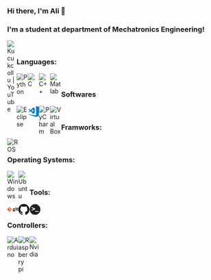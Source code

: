 ### Hi there, I'm Ali 👋


### I'm a student at department of Mechatronics Engineering!

[<img align="left" alt="Kucukcollu | YouTube" width="22px" src="https://cdn.jsdelivr.net/npm/simple-icons@v3/icons/youtube.svg" />][youtube]
<br />

### Languages:

[<img align="left" alt="Python" width="26px" src="https://uchebnik.mos.ru/system_2/game_apps/icons/000/170/470/original/py-logo.png" />][python]
[<img align="left" alt="C" width="26px" src="https://wpcontent.techpout.com/techpout/wp-content/uploads/2019/11/06180207/C-768x627.jpg" />][c]
[<img align="left" alt="C++" width="26px" src="https://shwanoff.ru/wp-content/uploads/2018/06/c-plus-plus-logo.png" />][c++]
[<img align="left" alt="Matlab" width="26px" src="https://i.stack.imgur.com/Lws7i.png" />][matlab]

<br />

### Softwares
[<img align="left" alt="Eclipse" width="26px" src="https://www.eclipse.org/downloads/assets/public/images/logo-eclipse.png" />][eclipse]
[<img align="left" alt="Visual Studio Code" width="26px" src="https://raw.githubusercontent.com/github/explore/80688e429a7d4ef2fca1e82350fe8e3517d3494d/topics/visual-studio-code/visual-studio-code.png" />][vsc]
[<img align="left" alt="PyCharm" width="26px" src="https://moonz.pro/wp-content/uploads/2019/08/183-1832681_python-tool-review-pycharm-logo.png" />][pycharm]
[<img align="left" alt="Virtual Box" width="26px" src="https://img.compbs.com/img/fix/375/how-can-i-fix-virtualboxvm.png" />][Virtual Box]
<br />

### Framworks:
[<img align="left" alt="ROS" width="26px" src="https://www.hisparob.es/wp-content/uploads/2019/10/Imagen-ROS-Pilz.png" />][ros]
<br />

### Operating Systems:
[<img align="left" alt="Windows" width="26px" src="https://www.clipartmax.com/png/full/15-152734_ms-windows-clipart-windows-7-windows-logo-png.png" />][windows]
[<img align="left" alt="Ubuntu" width="26px" src="https://www.clipartmax.com/png/full/180-1805592_ubuntu-logo-clipart-ubuntu-transparent.png" />][ubuntu]
<br />

### Tools:
[<img align="left" alt="Git" width="26px" src="https://raw.githubusercontent.com/github/explore/80688e429a7d4ef2fca1e82350fe8e3517d3494d/topics/git/git.png" />][git]
[<img align="left" alt="GitHub" width="26px" src="https://raw.githubusercontent.com/github/explore/78df643247d429f6cc873026c0622819ad797942/topics/github/github.png" />][github]
[<img align="left" alt="Terminal" width="26px" src="https://raw.githubusercontent.com/github/explore/80688e429a7d4ef2fca1e82350fe8e3517d3494d/topics/terminal/terminal.png" />][terminal]
<br />

### Controllers:
[<img align="left" alt="Arduino" width="26px" src="https://miro.medium.com/max/1024/1*grcYwW_zgkpzP0VEsh3vOg.png" />][arduino]
[<img align="left" alt="Raspberry pi" width="26px" src="https://www.freepngimg.com/thumb/computer/72615-raspberry-kodi-computer-flea-pi-raspbian.png" />][rpi]
[<img align="left" alt="Nvidia" width="26px" src="https://theadvancedimagingsociety.com/wp-content/uploads/2018/12/Nvidia_logo.png" />][nvidia]
<br />
<br />

[youtube]: https://www.youtube.com/channel/UCw2SQt1uw87D8pS4HRXhnBw

[python]: https://www.python.org/
[c]: https://en.wikipedia.org/wiki/C_(programming_language)
[c++]: https://en.wikipedia.org/wiki/The_C%2B%2B_Programming_Language
[matlab]: https://www.mathworks.com/products/matlab.html

[eclipse]: https://www.eclipse.org/
[vsc]: https://code.visualstudio.com
[pycharm]: https://www.jetbrains.com/pycharm/
[Virtual Box]: https://www.virtualbox.org

[ros]: https://www.ros.org

[windows]: https://www.microsoft.com/en-us/windows
[ubuntu]: https://ubuntu.com/

[git]: https://git-scm.com/
[github]: https://github.com/
[terminal]: https://en.wikipedia.org/wiki/Terminal

[arduino]: https://www.arduino.cc
[rpi]: https://www.raspberrypi.org/
[nvidia]: https://developer.nvidia.com/
